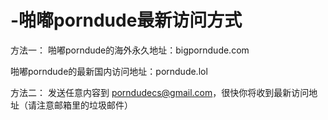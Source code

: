 # -啪嘟porndude最新访问方式
方法一：
啪嘟porndude的海外永久地址：bigporndude.com


啪嘟porndude的最新国内访问地址：porndude.lol

方法二：
发送任意内容到 porndudecs@gmail.com，很快你将收到最新访问地址（请注意邮箱里的垃圾邮件）
